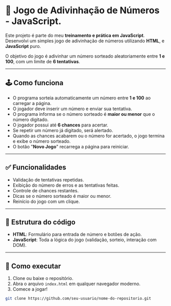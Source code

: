 # 🎯 Jogo de Adivinhação de Números - JavaScript.

Este projeto é parte do meu **treinamento e prática em JavaScript**. Desenvolvi um simples jogo de adivinhação de números utilizando **HTML**,  e **JavaScript** puro.

O objetivo do jogo é adivinhar um número sorteado aleatoriamente entre **1 e 100**, com um limite de **6 tentativas**.

---

## 🕹️ Como funciona

- O programa sorteia automaticamente um número entre **1 e 100** ao carregar a página.
- O jogador deve inserir um número e enviar sua tentativa.
- O programa informa se o número sorteado é **maior ou menor** que o número digitado.
- O jogador possui até **6 chances** para acertar.
- Se repetir um número já digitado, será alertado.
- Quando as chances acabarem ou o número for acertado, o jogo termina e exibe o número sorteado.
- O botão "**Novo Jogo**" recarrega a página para reiniciar.

---

## ✅ Funcionalidades

- Validação de tentativas repetidas.
- Exibição do número de erros e as tentativas feitas.
- Controle de chances restantes.
- Dicas se o número sorteado é maior ou menor.
- Reinício do jogo com um clique.

---

## 📂 Estrutura do código

- **HTML**: Formulário para entrada de número e botões de ação.
- **JavaScript**: Toda a lógica do jogo (validação, sorteio, interação com DOM).

---

## 🚀 Como executar

1. Clone ou baixe o repositório.
2. Abra o arquivo `index.html` em qualquer navegador moderno.
3. Comece a jogar!

```bash
git clone https://github.com/seu-usuario/nome-do-repositorio.git
